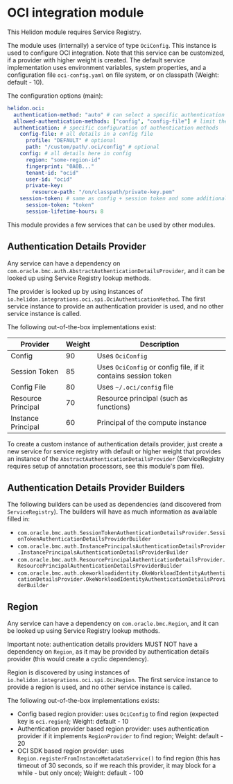 # OCI integration module

This Helidon module requires Service Registry.

The module uses (internally) a service of type `OciConfig`. This instance is used to configure OCI integration.
Note that this service can be customized, if a provider with higher weight is created.
The default service implementation uses environment variables, system properties, and a configuration file `oci-config.yaml` on file system, or on classpath (Weight: default - 10). 

The configuration options (main):
```yaml
helidon.oci:
  authentication-method: "auto" # can select a specific authentication method to use, use auto to choose from available
  allowed-authentication-methods: ["config", "config-file"] # limit the list of authentication methods to try with auto
  authentication: # specific configuration of authentication methods
    config-file: # all details in a config file
      profile: "DEFAULT" # optional
      path: "/custom/path/.oci/config" # optional
    config: # all details here in config
      region: "some-region-id"
      fingerprint: "0A0B..."
      tenant-id: "ocid"
      user-id: "ocid"
      private-key:
        resource-path: "/on/classpath/private-key.pem"      
    session-token: # same as config + session token and some additional configuration
      session-token: "token"
      session-lifetime-hours: 8
```

This module provides a few services that can be used by other modules.

## Authentication Details Provider

Any service can have a dependency on `com.oracle.bmc.auth.AbstractAuthenticationDetailsProvider`, and it can be
looked up using Service Registry lookup methods.

The provider is looked up by using instances of `io.helidon.integrations.oci.spi.OciAuthenticationMethod`. The first service instance to provide an authentication provider is used, and no other service instance is called.

The following out-of-the-box implementations exist:

| Provider           | Weight | Description                                                   |
|--------------------|--------|---------------------------------------------------------------|
| Config             | 90     | Uses `OciConfig`                                              |
| Session Token      | 85     | Uses `OciConfig` or config file, if it contains session token |
| Config File        | 80     | Uses `~/.oci/config` file                                     |
| Resource Principal | 70     | Resource principal (such as functions)                        |
| Instance Principal | 60     | Principal of the compute instance                             | 

To create a custom instance of authentication details provider, just create a new service for service registry
with default or higher weight that provides an instance of the `AbstractAuthenticationDetailsProvider` 
(ServiceRegistry requires setup of annotation processors, see this module's pom file).

## Authentication Details Provider Builders

The following builders can be used as dependencies (and discovered from `ServiceRegistry`). The builders will have as much
information as available filled in:

- `com.oracle.bmc.auth.SessionTokenAuthenticationDetailsProvider.SessionTokenAuthenticationDetailsProviderBuilder`
- `com.oracle.bmc.auth.InstancePrincipalsAuthenticationDetailsProvider.InstancePrincipalsAuthenticationDetailsProviderBuilder`
- `com.oracle.bmc.auth.ResourcePrincipalAuthenticationDetailsProvider.ResourcePrincipalAuthenticationDetailsProviderBuilder`
- `com.oracle.bmc.auth.okeworkloadidentity.OkeWorkloadIdentityAuthenticationDetailsProvider.OkeWorkloadIdentityAuthenticationDetailsProviderBuilder` 

## Region

Any service can have a dependency on `com.oracle.bmc.Region`, and it can be looked up using Service Registry
lookup methods.

Important note: authentication details providers MUST NOT have a dependency on `Region`, as it may be provided by authentication
details provider (this would create a cyclic dependency).

Region is discovered by using instances of `io.helidon.integrations.oci.spi.OciRegion`. The first service instance to provide a
region is used, and no other service instance is called.

The following out-of-the-box implementations exists:

- Config based region provider: uses `OciConfig` to find region (expected key is `oci.region`); Weight: default - 10
- Authentication provider based region provider: uses authentication provider if it implements `RegionProvider` to find region; Weight: default - 20
- OCI SDK based region provider: uses `Region.registerFromInstanceMetadataService()` to find region (this has timeout of 30
  seconds, so if we reach this provider, it may block for a while - but only once); Weight: default - 100


